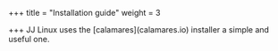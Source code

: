 +++
title = "Installation guide"
weight = 3

+++
JJ Linux uses the \[calamares\](calamares.io) installer a simple and useful one.